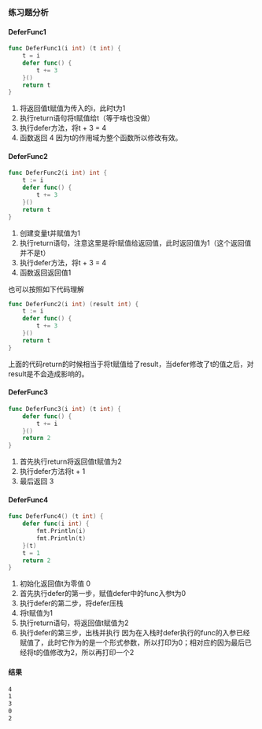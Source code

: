 ### 练习题分析

#### DeferFunc1

```go
func DeferFunc1(i int) (t int) {
    t = i
    defer func() {
        t += 3
    }()
    return t
}
```

1. 将返回值t赋值为传入的i，此时t为1
2. 执行return语句将t赋值给t（等于啥也没做）
3. 执行defer方法，将t + 3 = 4
4. 函数返回 4
   因为t的作用域为整个函数所以修改有效。

#### DeferFunc2

```go
func DeferFunc2(i int) int {
    t := i
    defer func() {
        t += 3
    }()
    return t
}
```

1. 创建变量t并赋值为1
2. 执行return语句，注意这里是将t赋值给返回值，此时返回值为1（这个返回值并不是t）
3. 执行defer方法，将t + 3 = 4
4. 函数返回返回值1

也可以按照如下代码理解

```go
func DeferFunc2(i int) (result int) {
    t := i
    defer func() {
        t += 3
    }()
    return t
}
```

上面的代码return的时候相当于将t赋值给了result，当defer修改了t的值之后，对result是不会造成影响的。

#### DeferFunc3

```go
func DeferFunc3(i int) (t int) {
    defer func() {
        t += i
    }()
    return 2
}
```

1. 首先执行return将返回值t赋值为2
2. 执行defer方法将t + 1
3. 最后返回 3

#### DeferFunc4

```go
func DeferFunc4() (t int) {
    defer func(i int) {
        fmt.Println(i)
        fmt.Println(t)
    }(t)
    t = 1
    return 2
}
```

1. 初始化返回值t为零值 0
2. 首先执行defer的第一步，赋值defer中的func入参t为0
3. 执行defer的第二步，将defer压栈
4. 将t赋值为1
5. 执行return语句，将返回值t赋值为2
6. 执行defer的第三步，出栈并执行
   因为在入栈时defer执行的func的入参已经赋值了，此时它作为的是一个形式参数，所以打印为0；相对应的因为最后已经将t的值修改为2，所以再打印一个2

#### **结果**

```bash
4
1
3
0
2
```